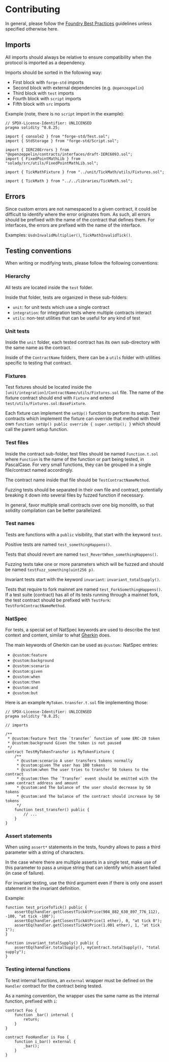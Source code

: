 # Contributing

In general, please follow the [Foundry Best Practices](https://book.getfoundry.sh/tutorials/best-practices) guidelines
unless specified otherwise here.

## Imports

All imports should always be relative to ensure compatibility when the protocol is imported as a dependency.

Imports should be sorted in the following way:

- First block with `forge-std` imports
- Second block with external dependencies (e.g. `@openzeppelin`)
- Third block with `test` imports
- Fourth block with `script` imports
- Fifth block with `src` imports

Example (note, there is no `script` import in the example):

```solidity
// SPDX-License-Identifier: UNLICENSED
pragma solidity ^0.8.25;

import { console2 } from "forge-std/Test.sol";
import { StdStorage } from "forge-std/Script.sol";

import { IERC20Errors } from "@openzeppelin/contracts/interfaces/draft-IERC6093.sol";
import { FixedPointMathLib } from "solady/src/utils/FixedPointMathLib.sol";

import { TickMathFixture } from "../unit/TickMath/utils/Fixtures.sol";

import { TickMath } from "../../libraries/TickMath.sol";
```

## Errors

Since custom errors are not namespaced to a given contract, it could be difficult to identify where the error originates
from. As such, all errors should be prefixed with the name of the contract that defines them. For interfaces, the errors
are prefixed with the name of the interface.

Examples: `UsdnInvalidMultiplier()`, `TickMathInvalidTick()`.

## Testing conventions

When writing or modifying tests, please follow the following conventions:

### Hierarchy

All tests are located inside the `test` folder.

Inside that folder, tests are organized in these sub-folders:

- `unit`: for unit tests which use a single contract
- `integration`: for integration tests where multiple contracts interact
- `utils`: non-test utilities that can be useful for any kind of test

### Unit tests

Inside the `unit` folder, each tested contract has its own sub-directory with the same name as the contract.

Inside of the `ContractName` folders, there can be a `utils` folder with utilities specific to testing that contract.

### Fixtures

Test fixtures should be located inside the `[unit/integration]/ContractName/utils/Fixtures.sol` file. The name of the
fixture contract should end with `Fixture` and extend `test/utils/Fixtures.sol:BaseFixture`.

Each fixture can implement the `setUp()` function to perform its setup. Test contracts which implement the fixture can
override that method with their own `function setUp() public override { super.setUp(); }` which should call the parent
setup function.

### Test files

Inside the contract sub-folder, test files should be named `Function.t.sol` where `Function` is the name of the function or part
being tested, in PascalCase. For very small functions, they can be grouped in a single file/contract named accordingly.

The contract name inside that file should be `TestContractNameMethod`.

Fuzzing tests should be separated in their own file and contract, potentially breaking it down into several files by
fuzzed function if necessary.

In general, favor multiple small contracts over one big monolith, so that solidity compilation can be better
parallelized.

### Test names

Tests are functions with a `public` visibility, that start with the keyword `test`.

Positive tests are named `test_somethingHappens()`.

Tests that should revert are named `test_RevertWhen_somethingHappens()`.

Fuzzing tests take one or more parameters which will be fuzzed and should be named `testFuzz_something(uint256 p)`.

Invariant tests start with the keyword `invariant`: `invariant_totalSupply()`.

Tests that require to fork mainnet are named `test_ForkSomethingHappens()`. If a test suite (contract) has all of its
tests running through a mainnet fork, the test contract should be prefixed with `TestFork`:
`TestForkContractNameMethod`.

### NatSpec

For tests, a special set of NatSpec keywords are used to describe the test context and content, similar to what
[Gherkin](https://cucumber.io/docs/gherkin/reference/) does.

The main keywords of Gherkin can be used as `@custom:` NatSpec entries:

- `@custom:feature`
- `@custom:background`
- `@custom:scenario`
- `@custom:given`
- `@custom:when`
- `@custom:then`
- `@custom:and`
- `@custom:but`

Here is an example `MyToken.transfer.t.sol` file implementing those:

```solidity
// SPDX-License-Identifier: UNLICENSED
pragma solidity ^0.8.25;

// imports

/**
 * @custom:feature Test the `transfer` function of some ERC-20 token
 * @custom:background Given the token is not paused
 */
contract TestMyTokenTransfer is MyTokenFixture {
    /**
     * @custom:scenario A user transfers tokens normally
     * @custom:given The user has 100 tokens
     * @custom:when The user tries to transfer 50 tokens to the contract
     * @custom:then The `Transfer` event should be emitted with the same contract address and amount
     * @custom:and The balance of the user should decrease by 50 tokens
     * @custom:and The balance of the contract should increase by 50 tokens
     */
    function test_transfer() public {
        // ...
    }
}
```

### Assert statements

When using `assert*` statements in the tests, foundry allows to pass a third parameter with a string of characters.

In the case where there are multiple asserts in a single test, make use of this parameter to pass a unique string that
can identify which assert failed (in case of failure).

For invariant testing, use the third argument even if there is only one assert statement in the invariant definition.

Example:

```solidity
function test_priceToTick() public {
    assertEq(handler.getClosestTickAtPrice(904_882_630_897_776_112), -100, "at tick -100");
    assertEq(handler.getClosestTickAtPrice(1 ether), 0, "at tick 0");
    assertEq(handler.getClosestTickAtPrice(1.001 ether), 1, "at tick 1");
}

function invariant_totalSupply() public {
    assertEq(handler.totalSupply(), myContract.totalSupply(), "total supply");
}
```

### Testing internal functions

To test internal functions, an `external` wrapper must be defined on the `Handler` contract for the contract being
tested.

As a naming convention, the wrapper uses the same name as the internal function, prefixed with `i`:

```solidity
contract Foo {
    function _bar() internal {
        return;
    }
}

contract FooHandler is Foo {
    function i_bar() external {
        _bar();
    }
}
```
